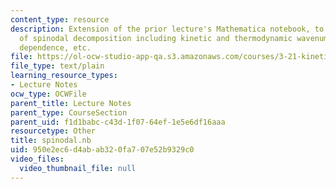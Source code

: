 ```yaml
---
content_type: resource
description: Extension of the prior lecture's Mathematica notebook, to cover kinetics
  of spinodal decomposition including kinetic and thermodynamic wavenumbers, temperature
  dependence, etc.
file: https://ol-ocw-studio-app-qa.s3.amazonaws.com/courses/3-21-kinetic-processes-in-materials-spring-2006/950e2ec6d4abab320fa707e52b9329c0_spinodal.nb
file_type: text/plain
learning_resource_types:
- Lecture Notes
ocw_type: OCWFile
parent_title: Lecture Notes
parent_type: CourseSection
parent_uid: f1d1babc-c43d-1f07-64ef-1e5e6df16aaa
resourcetype: Other
title: spinodal.nb
uid: 950e2ec6-d4ab-ab32-0fa7-07e52b9329c0
video_files:
  video_thumbnail_file: null
---
```


